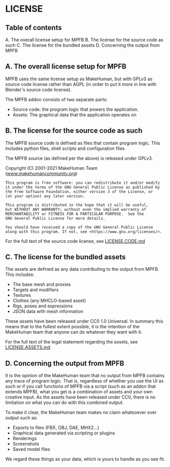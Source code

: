 LICENSE
=======

Table of contents
-----------------
A. The overall license setup for MPFB
B. The license for the source code as such
C. The license for the bundled assets
D. Concerning the output from MPFB


A. The overall license setup for MPFB
------------------------------------------

MPFB uses the same license setup as MakeHuman, but with GPLv3 as source code license
rather than AGPL (in order to put it more in line with Blender's source code license).

The MPFB addon consists of two separate parts:

* Source code: the program logic that powers the application. 
* Assets: The graphical data that the application operates on

B. The license for the source code as such
------------------------------------------

The MPFB source code is defined as files that contain program logic.
This includes python files, shell scripts and configuration files.

The MPFB source (as defined per the above) is released under GPLv3.

Copyright (C) 2001-2021  MakeHuman Team (www.makehumancommunity.org)

    This program is free software: you can redistribute it and/or modify
    it under the terms of the GNU General Public License as published by
    the Free Software Foundation, either version 3 of the License, or
    (at your option) any later version.

    This program is distributed in the hope that it will be useful,
    but WITHOUT ANY WARRANTY; without even the implied warranty of
    MERCHANTABILITY or FITNESS FOR A PARTICULAR PURPOSE.  See the
    GNU General Public License for more details.

    You should have received a copy of the GNU General Public License
    along with this program. If not, see <https://www.gnu.org/licenses/>.
   
For the full text of the source code license, see 
[LICENSE.CODE.md](LICENSE.CODE.md)

C. The license for the bundled assets
-------------------------------------

The assets are defined as any data contributing to the output from MPFB.
This includes:

* The base mesh and proxies
* Targets and modifiers
* Textures
* Clothes (any MHCLO-based asset)
* Rigs, poses and expressions
* JSON data with mesh information

These assets have been released under CC0 1.0 Universal. In summary this means
that to the fullest extent possible, it is the intention of the MakeHuman 
team that anyone can do whatever they want with it.

For the full text of the legal statement regarding the assets, see
[LICENSE.ASSETS.md](LICENSE.ASSETS.md)

D. Concerning the output from MPFB
----------------------------------

It is the opinion of the MakeHuman team that no output from MPFB
contains any trace of program logic. That is, regardless of whether you use
the UI as such or if you call functions of MPFB via a script (such as 
an addon that extends MPFB), what you get is a combination of assets and your
own creative input. As the assets have been released under CC0, there is no
limitation on what you can do with this combined output.

To make it clear, the MakeHuman team makes no claim whatsoever over output
such as:

* Exports to files (FBX, OBJ, DAE, MHX2...)
* Graphical data generated via scripting or plugins
* Renderings
* Screenshots
* Saved model files

We regard these things as your data, which is yours to handle as you see
fit.
